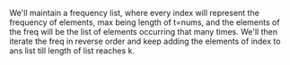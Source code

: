 We'll maintain a frequency list, where every index will represent the frequency of elements, max being length of t=nums, and the elements of the freq will be the list of elements occurring that many times. We'll then iterate the freq in reverse order and keep adding the elements of index to ans list till length of list reaches k.


